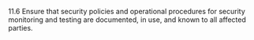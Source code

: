 11.6 Ensure that security policies and operational procedures for security monitoring and testing are documented, in use, and known to all affected parties. 